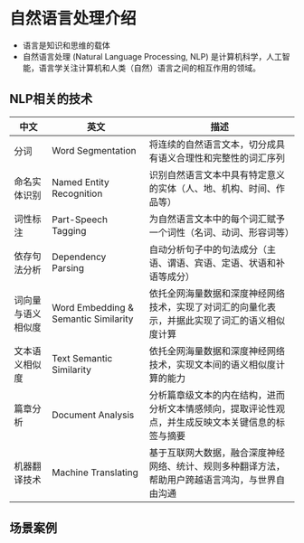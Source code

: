 # 自然语言处理介绍

* 语言是知识和思维的载体
* 自然语言处理 (Natural Language Processing, NLP) 是计算机科学，人工智能，语言学关注计算机和人类（自然）语言之间的相互作用的领域。

## NLP相关的技术

| 中文 | 英文 | 描述 |
| --- | --- | --- |
| 分词 | Word Segmentation | 将连续的自然语言文本，切分成具有语义合理性和完整性的词汇序列 |
| 命名实体识别 | Named Entity Recognition | 识别自然语言文本中具有特定意义的实体（人、地、机构、时间、作品等） |
| 词性标注 | Part-Speech Tagging | 为自然语言文本中的每个词汇赋予一个词性（名词、动词、形容词等） |
| 依存句法分析 | Dependency Parsing | 自动分析句子中的句法成分（主语、谓语、宾语、定语、状语和补语等成分） |
| 词向量与语义相似度 | Word Embedding & Semantic Similarity | 依托全网海量数据和深度神经网络技术，实现了对词汇的向量化表示，并据此实现了词汇的语义相似度计算 |
| 文本语义相似度 | Text Semantic Similarity | 依托全网海量数据和深度神经网络技术，实现文本间的语义相似度计算的能力 |
| 篇章分析 | Document Analysis | 分析篇章级文本的内在结构，进而分析文本情感倾向，提取评论性观点，并生成反映文本关键信息的标签与摘要 |
| 机器翻译技术 | Machine Translating | 基于互联网大数据，融合深度神经网络、统计、规则多种翻译方法，帮助用户跨越语言鸿沟，与世界自由沟通 |

## 场景案例

